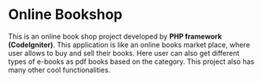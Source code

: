 # Online Bookshop

This is an online book shop project developed by **PHP framework (CodeIgniter)**. This application is like an online books market place, where user allows to buy and sell their books. Here user can also get different types of e-books as pdf books based on the category. This project also has many other cool functionalities.

